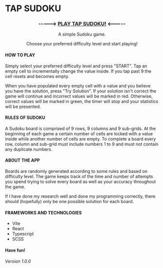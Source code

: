 # TAP SUDOKU

<h3 align="center"> -----> <a href="https://imaginaryverse.github.io/tap-sudoku/">PLAY TAP SUDOKU!</a> <----- </h3>

<p align="center">A simple Sudoku game.</p>

<p align="center">Choose your preferred difficulty level and start playing!</p>

#### HOW TO PLAY

Simply select your preferred difficulty level and press "START".
Tap an empty cell to incrementally change the value inside.
If you tap past 9 the cell resets and becomes empty.

When you have populated every empty cell with a value and you believe you have the solution, press "Try Solution".
If your solution isn't correct the game will continue and incorrect values will be marked in red. Otherwise, correct values will be marked in green, the timer will stop and your statistics will be presented.

#### RULES OF SUDOKU

A Sudoku board is comprised of 9 rows, 9 columns and 9 sub-grids.
At the beginning of each game a certain number of cells are locked with a value inside while another number of cells are empty.
To complete a board every row, column and sub-grid must include numbers 1 to 9 and must not contain any duplicate numbers.

#### ABOUT THE APP

Boards are randomly generated according to some rules and based on difficulty level.
The game keeps track of the time and number of attempts you spend trying to solve every board as well as your accuracy throughout the game.

If I have done my research well and done my programming correctly, there should (hopefully) only be one possible solution for each board.

#### FRAMEWORKS AND TECHNOLOGIES

- Vite
- React
- Typescript
- SCSS

#### Have fun!

###### Version 1.0.0
